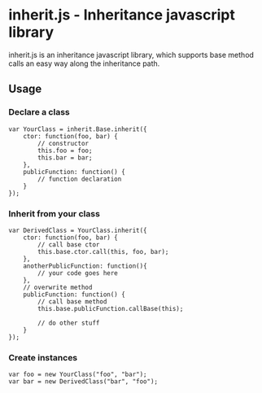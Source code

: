 inherit.js - Inheritance javascript library
==========

inherit.js is an inheritance javascript library, which supports base method calls an easy way along the inheritance path.

Usage
-----

### Declare a class

    var YourClass = inherit.Base.inherit({
        ctor: function(foo, bar) {
            // constructor
            this.foo = foo;
            this.bar = bar;
        },
        publicFunction: function() {
            // function declaration
        }
    });

### Inherit from your class

    var DerivedClass = YourClass.inherit({
        ctor: function(foo, bar) {
            // call base ctor
            this.base.ctor.call(this, foo, bar);
        },
        anotherPublicFunction: function(){
            // your code goes here
        },
        // overwrite method
        publicFunction: function() {
            // call base method
            this.base.publicFunction.callBase(this);

            // do other stuff
        }
    });

### Create instances

    var foo = new YourClass("foo", "bar");
    var bar = new DerivedClass("bar", "foo");


